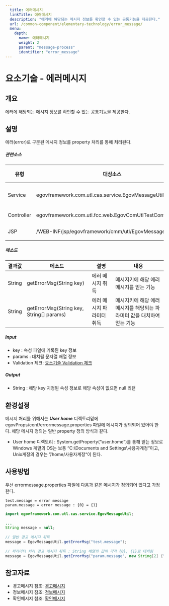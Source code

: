 ```yaml
---
  title: 에러메시지
  linkTitle: 에러메시지
  description: "에러에 해당되는 메시지 정보를 확인할 수 있는 공통기능을 제공한다."
  url: /common-component/elementary-technology/error_message/
  menu:
    depth:
      name: 에러메시지
      weight: 2
      parent: "message-process"
      identifier: "error_message"
---
```




# 요소기술 - 에러메시지

## 개요

 에러에 해당되는 메시지 정보를 확인할 수 있는 공통기능을 제공한다.

## 설명

 에러(error)로 구분된 메시지 정보를 property 처리를 통해 처리된다.

##### 관련소스

| 유형 | 대상소스 | 설명 | 비고 |
| --- | --- | --- | --- |
| Service | egovframework.com.utl.cas.service.EgovMessageUtil.java | 메시지 처리 관련 유틸리티 |  |
| Controller | egovframework.com.utl.fcc.web.EgovComUtlTestController.java | 테스트용 controller |  |
| JSP | /WEB-INF/jsp/egovframework/cmm/utl/EgovMessage.jsp | 테스트 페이지 |  |

##### 메소드

| 결과값 | 메소드 | 설명 | 내용 |
| --- | --- | --- | --- |
| String | getErrorMsg(String key) | 에러 메시지 취득 | 메시지키에 해당 에러메시지를 얻는 기능 |
| String | getErrorMsg(String key, String[] params) | 에러 메시지 파라미터 취득 | 메시지키에 해당 에러메시지를 해당되는 파라미터 값을 대치하여 얻는 기능 |

##### Input

- key : 속성 파일에 기록된 key 정보
- params : 대치될 문자열 배열 정보
- Validation 체크: [요소기술 Validation 체크](https://www.egovframe.go.kr/wiki/doku.php?id=egovframework:%EC%9A%94%EC%86%8C%EA%B8%B0%EC%88%A0_validation_%EC%B2%B4%ED%81%AC)

##### Output

- String : 해당 key 지정된 속성 정보로 해당 속성이 없으면 null 리턴

## 환경설정

 메시지 처리를 위해서는 ***User home***  디렉토리밑에 egovProps/conf/errormessage.properties 파일에 메시지가 정의되어 있어야 한다. 해당 메시지 정의는 일반 property 정의 방식과 같다.

- User home 디렉토리 : System.getProperty(“user.home”)를 통해 얻는 정보로 Windows 계열의 OS는 보통 “C:\Documents and Settings\사용자계정“이고, Unix계정의 경우는 ”/home/사용자계정“이 된다.

## 사용방법

 우선 errormessage.properties 파일에 다음과 같은 메시지가 정의되어 있다고 가정한다.

```properties
test.message = error message
param.message = error message : {0} = {1}

```

```java
import egovframework.com.utl.cas.service.EgovMessageUtil;
 
...
String message = null;
 
// 일반 경고 메시지 취득
message = EgovMessageUtil.getErrorMsg("test.message");
 
// 파라미터 처리 경고 메시지 취득 : String 배열의 값이 각각 {0}, {1}로 대치됨
message = EgovMessageUtil.getErrorMsg("param.message", new String[2] {"오류", "해당되는 기대값이 없습니다."});
```

## 참고자료

- 경고메시지 참조: [경고메시지](https://www.egovframe.go.kr/wiki/doku.php?id=egovframework:%EA%B2%BD%EA%B3%A0%EB%A9%94%EC%8B%9C%EC%A7%80)
- 정보메시지 참조: [정보메시지](https://www.egovframe.go.kr/wiki/doku.php?id=egovframework:%EC%A0%95%EB%B3%B4%EB%A9%94%EC%8B%9C%EC%A7%80)
- 확인메시지 참조: [확인메시지](https://www.egovframe.go.kr/wiki/doku.php?id=egovframework:%ED%99%95%EC%9D%B8%EB%A9%94%EC%8B%9C%EC%A7%80)